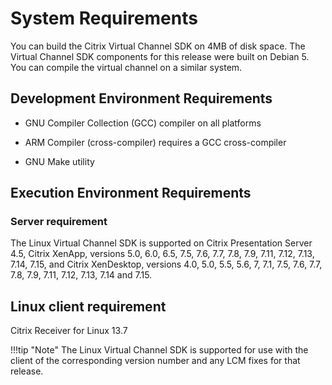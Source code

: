 # System Requirements

You can build the Citrix Virtual Channel SDK on 4MB of disk space. The Virtual Channel SDK components for this release were built on Debian 5. You can compile the virtual channel on a
similar system.

## Development Environment Requirements


-   GNU Compiler Collection (GCC) compiler
    on all platforms

-   ARM Compiler (cross-compiler) requires a GCC cross-compiler

-   GNU Make utility

## Execution Environment Requirements

### Server requirement
The Linux Virtual Channel SDK is supported on Citrix Presentation Server 4.5, Citrix XenApp, versions 5.0, 6.0, 6.5, 7.5, 7.6, 7.7, 7.8, 7.9, 7.11, 7.12, 7.13, 7.14, 7.15, and Citrix XenDesktop, versions 4.0, 5.0, 5.5, 5.6, 7, 7.1, 7.5, 7.6, 7.7, 7.8, 7.9, 7.11, 7.12, 7.13, 7.14 and 7.15.

## Linux client requirement   
Citrix Receiver for Linux 13.7

!!!tip "Note"
		The Linux Virtual Channel SDK is supported for use with the client of the corresponding version number and any LCM fixes for that release.
